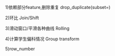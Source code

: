1)依赖部分feature,删除重复
	drop_duplicate(subset=)

2)环比
	Join/Shift

3)滑动窗口/平滑各种曲线
	Rolling

4)计算学生偏科情况
	Group transform

5)row_number